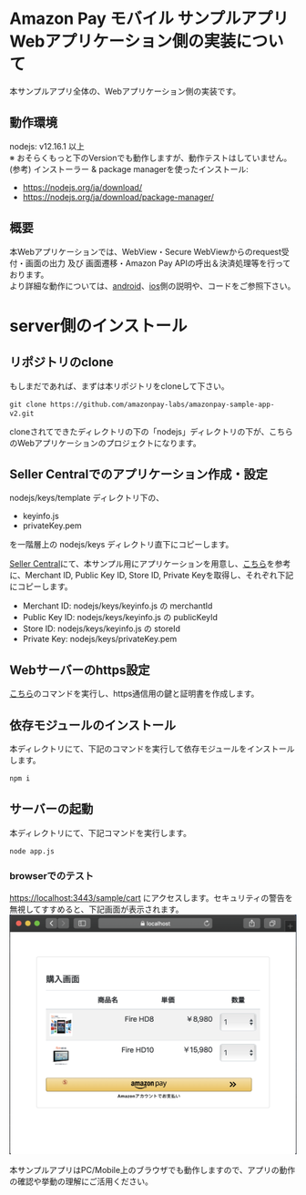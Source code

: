 # Amazon Pay モバイル サンプルアプリ Webアプリケーション側の実装について
本サンプルアプリ全体の、Webアプリケーション側の実装です。

## 動作環境
nodejs: v12.16.1 以上  
※ おそらくもっと下のVersionでも動作しますが、動作テストはしていません。  
(参考) インストーラー & package managerを使ったインストール:  
  - https://nodejs.org/ja/download/
  - https://nodejs.org/ja/download/package-manager/

## 概要
本Webアプリケーションでは、WebView・Secure WebViewからのrequest受付・画面の出力 及び 画面遷移・Amazon Pay APIの呼出＆決済処理等を行っております。  
より詳細な動作については、[android](../android/README.md)、[ios](../ios/README.md)側の説明や、コードをご参照下さい。

# server側のインストール

## リポジトリのclone
もしまだであれば、まずは本リポジトリをcloneして下さい。  
```
git clone https://github.com/amazonpay-labs/amazonpay-sample-app-v2.git
```
cloneされてできたディレクトリの下の「nodejs」ディレクトリの下が、こちらのWebアプリケーションのプロジェクトになります。  

## Seller Centralでのアプリケーション作成・設定
nodejs/keys/template ディレクトリ下の、
  - keyinfo.js  
  - privateKey.pem

を一階層上の nodejs/keys ディレクトリ直下にコピーします。  

[Seller Central](https://sellercentral.amazon.co.jp/)にて、本サンプル用にアプリケーションを用意し、[こちら](https://amazonpaycheckoutintegrationguide.s3.amazonaws.com/amazon-pay-checkout/get-set-up-for-integration.html#4-get-your-public-key-id)を参考に、Merchant ID, Public Key ID, Store ID, Private Keyを取得し、それぞれ下記にコピーします。
  * Merchant ID: nodejs/keys/keyinfo.js の merchantId
  * Public Key ID: nodejs/keys/keyinfo.js の publicKeyId
  * Store ID: nodejs/keys/keyinfo.js の storeId
  * Private Key: nodejs/keys/privateKey.pem

## Webサーバーのhttps設定
[こちら](./ssl/README.md)のコマンドを実行し、https通信用の鍵と証明書を作成します。

## 依存モジュールのインストール
本ディレクトリにて、下記のコマンドを実行して依存モジュールをインストールします。
```sh
npm i
```

## サーバーの起動
本ディレクトリにて、下記コマンドを実行します。
```sh
node app.js
```

### browserでのテスト
[https://localhost:3443/sample/cart](https://localhost:3443/sample/cart) にアクセスします。セキュリティの警告を無視してすすめると、下記画面が表示されます。
![](docimg/browser.png)

本サンプルアプリはPC/Mobile上のブラウザでも動作しますので、アプリの動作の確認や挙動の理解にご活用ください。

